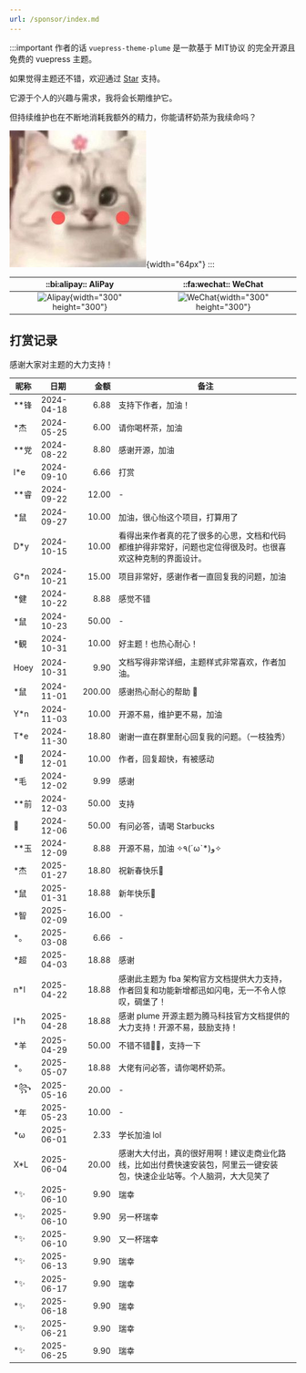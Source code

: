 ```yaml
---
url: /sponsor/index.md
---
```

:::important 作者的话
`vuepress-theme-plume` 是一款基于 MIT协议 的完全开源且免费的 vuepress 主题。

如果觉得主题还不错，欢迎通过 [Star](https://github.com/pengzhanbo/vuepress-theme-plume) 支持。

它源于个人的兴趣与需求，我将会长期维护它。

但持续维护也在不断地消耗我额外的精力，你能请杯奶茶为我续命吗？

![cat](/images/sponsor/cute-cat.jpg){width="64px"}
:::

| ::bi:alipay:: AliPay                   | ::fa:wechat:: WeChat                      |
| :------------------------------------: | :---------------------------------------: |
| ![Alipay](https://static.pengzhanbo.cn/images/sponsor/ali_pay.jpg){width="300" height="300"} | ![WeChat](https://static.pengzhanbo.cn/images/sponsor/wechat_pay.jpg){width="300" height="300"} |

## 打赏记录

感谢大家对主题的大力支持！

| 昵称 | 日期       |   金额 | 备注                                           |
| ---- | ---------- | -----: | ---------------------------------------------- |
| \*\*锋 | 2024-04-18 |   6.88 | 支持下作者，加油！                             |
| *杰  | 2024-05-25 |   6.00 | 请你喝杯茶，加油                               |
| \*\*党 | 2024-08-22 |   8.80 | 感谢开源，加油                                 |
| l*e  | 2024-09-10 |   6.66 | 打赏                                           |
| \*\*睿 | 2024-09-22 |  12.00 | -                                              |
| *鼠  | 2024-09-27 |  10.00 | 加油，很心怡这个项目，打算用了                 |
| D*y  | 2024-10-15 |  10.00 | 看得出来作者真的花了很多的心思，文档和代码都维护得非常好，问题也定位得很及时。也很喜欢这种克制的界面设计。 |
| G\*n  | 2024-10-21 |  15.00 | 项目非常好，感谢作者一直回复我的问题，加油     |
| \*健  | 2024-10-22 |   8.88 | 感觉不错                                       |
| \*鼠  | 2024-10-23 |  50.00 | -                                              |
| *観  | 2024-10-31 |  10.00 | 好主题！也热心耐心！                           |
| Hoey | 2024-10-31 |   9.90 | 文档写得非常详细，主题样式非常喜欢，作者加油。 |
| *鼠  | 2024-11-01 | 200.00 | 感谢热心耐心的帮助 🙏                           |
| Y*n  | 2024-11-03 |  10.00 | 开源不易，维护更不易，加油                     |
| T*e  | 2024-11-30 |  18.80 | 谢谢一直在群里耐心回复我的问题。（一枝独秀）   |
| \*🌙   | 2024-12-01 |  10.00 | 作者，回复超快，有被感动                       |
| \*毛  | 2024-12-02 |   9.99 | 感谢                                           |
| \*\*前 | 2024-12-03 |  50.00 | 支持                                           |
| 🐰    | 2024-12-06 |  50.00 | 有问必答，请喝 Starbucks                       |
| \**玉 | 2024-12-09 |   8.88 | 开源不易，加油 ✧٩(ˊωˋ*)و✧                      |
| \*杰  | 2025-01-27 |  18.80 | 祝新春快乐🐍                                    |
| \*鼠  | 2025-01-31 |  18.88 | 新年快乐🎉                                      |
| \*智  | 2025-02-09 |  16.00 | -                                              |
| *。  | 2025-03-08 |   6.66 | -                                              |
| *超  | 2025-04-03 |  18.88 | 感谢                                           |
| n*l  | 2025-04-22 |  18.88 | 感谢此主题为 fba 架构官方文档提供大力支持，作者回复和功能新增都迅如闪电，无一不令人惊叹，碉堡了！ |
| l*h  | 2025-04-28 |  18.88 | 感谢 plume 开源主题为腾马科技官方文档提供的大力支持！开源不易，鼓励支持！ |
| \*羊  | 2025-04-29 |  50.00 | 不错不错👍🏻，支持一下                           |
| \*。  | 2025-05-07 |  18.88 | 大佬有问必答，请你喝杯奶茶。                   |
| \*꧂  | 2025-05-16 |  20.00 | -                                              |
| \*年  | 2025-05-23 |  10.00 | -                                              |
| *ω   | 2025-06-01 |   2.33 | 学长加油 lol                                   |
| X*L  | 2025-06-04 |  20.00 | 感谢大大付出，真的很好用啊！建议走商业化路线，比如出付费快速安装包，阿里云一键安装包，快速企业站等。个人脑洞，大大见笑了 |
| \*✨   | 2025-06-10 |   9.90 | 瑞幸                                           |
| \*✨   | 2025-06-10 |   9.90 | 另一杯瑞幸                                     |
| \*✨   | 2025-06-10 |   9.90 | 又一杯瑞幸                                     |
| \*✨   | 2025-06-13 |   9.90 | 瑞幸                                           |
| \*✨   | 2025-06-17 |   9.90 | 瑞幸                                           |
| \*✨   | 2025-06-18 |   9.90 | 瑞幸                                           |
| \*✨   | 2025-06-21 |   9.90 | 瑞幸                                           |
| \*✨   | 2025-06-25 |   9.90 | 瑞幸                                           |
